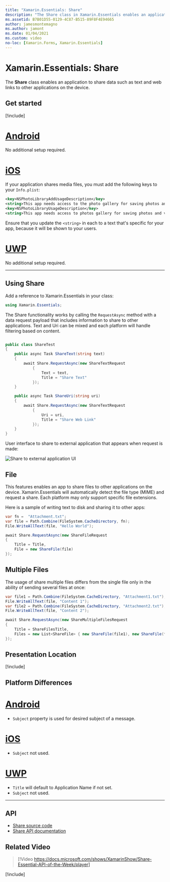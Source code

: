 ```yaml
---
title: "Xamarin.Essentials: Share"
description: "The Share class in Xamarin.Essentials enables an application to share data such as text, files, and web links to other applications on the device."
ms.assetid: B7B01D55-0129-4C87-B515-89F8F4E94665
author: jamesmontemagno
ms.author: jamont
ms.date: 01/04/2021
ms.custom: video
no-loc: [Xamarin.Forms, Xamarin.Essentials]
---
```


# Xamarin.Essentials: Share

The **Share** class enables an application to share data such as text and web links to other applications on the device.

## Get started

[!include[](~/essentials/includes/get-started.md)]

# [Android](#tab/android)

No additional setup required.

# [iOS](#tab/ios)

If your application shares media files, you must add the following keys to your `Info.plist`:

```xml
<key>NSPhotoLibraryAddUsageDescription</key>
<string>This app needs access to the photo gallery for saving photos and videos.</string>
<key>NSPhotoLibraryUsageDescription</key>
<string>This app needs access to photos gallery for saving photos and videos.</string>
```

Ensure that you update the `<string>` in each to a text that's specific for your app, because it will be shown to your users.

# [UWP](#tab/uwp)

No additional setup required.

-----

## Using Share

Add a reference to Xamarin.Essentials in your class:

```csharp
using Xamarin.Essentials;
```

The Share functionality works by calling the `RequestAsync` method with a data request payload that includes information to share to other applications. Text and Uri can be mixed and each platform will handle filtering based on content.

```csharp

public class ShareTest
{
    public async Task ShareText(string text)
    {
        await Share.RequestAsync(new ShareTextRequest
            {
                Text = text,
                Title = "Share Text"
            });
    }

    public async Task ShareUri(string uri)
    {
        await Share.RequestAsync(new ShareTextRequest
            {
                Uri = uri,
                Title = "Share Web Link"
            });
    }
}
```

User interface to share to external application that appears when request is made:

![Share to external application UI](images/share.png)

## File

This features enables an app to share files to other applications on the device. Xamarin.Essentials will automatically detect the file type (MIME) and request a share. Each platform may only support specific file extensions.

Here is a sample of writing text to disk and sharing it to other apps:

```csharp
var fn =  "Attachment.txt";
var file = Path.Combine(FileSystem.CacheDirectory, fn);
File.WriteAllText(file, "Hello World");

await Share.RequestAsync(new ShareFileRequest
{
    Title = Title,
    File = new ShareFile(file)
});
```

## Multiple Files

The usage of share multiple files differs from the single file only in the ability of sending several files at once:

```csharp
var file1 = Path.Combine(FileSystem.CacheDirectory, "Attachment1.txt");
File.WriteAllText(file, "Content 1");
var file2 = Path.Combine(FileSystem.CacheDirectory, "Attachment2.txt");
File.WriteAllText(file, "Content 2");

await Share.RequestAsync(new ShareMultipleFilesRequest
{
    Title = ShareFilesTitle,
    Files = new List<ShareFile> { new ShareFile(file1), new ShareFile(file2) }
});
```

## Presentation Location

[!include[](~/essentials/includes/ios-PresentationSourceBounds.md)]

## Platform Differences

# [Android](#tab/android)

- `Subject` property is used for desired subject of a message.

# [iOS](#tab/ios)

- `Subject` not used.

# [UWP](#tab/uwp)

- `Title` will default to Application Name if not set.
- `Subject` not used.

-----

## API

- [Share source code](https://github.com/xamarin/Essentials/tree/main/Xamarin.Essentials/Share)
- [Share API documentation](xref:Xamarin.Essentials.Share)

## Related Video

> [!Video https://docs.microsoft.com/shows/XamarinShow/Share-Essential-API-of-the-Week/player]

[!include[](~/essentials/includes/xamarin-show-essentials.md)]
